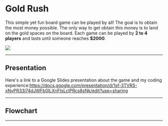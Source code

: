 # Gold Rush
This simple yet fun board game can be played by all! The goal is to obtain the most money possible. The only way to get obtain this money is to land on the gold spaces on the board. Each game can be played by **2 to 4 players** and lasts until someone reaches **$2000**.

![](https://lh5.googleusercontent.com/TeSKAYtNFvLsInZiLQScB2_2aUJpg5V_D4KGBl_GBiEX5AuHR1Nj19uEwfRVRXmb2XJPKGVFiqs1pjZV8syfWPtA9sd4LDerc1-28C4i8F5gEYOr7u0f2xkJUWcbLLcwKtN7XNQ0Bag)
***
## Presentation
Here's a link to a Google Slides presentation about the game and my coding experience:https://docs.google.com/presentation/d/1sf-3TVRS-xNvPR33j74dJWFb0ILXnFIsLclPRcs8sNk/edit?usp=sharing
***
## Flowchart

***
